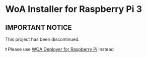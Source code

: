 ﻿# WoA Installer for Raspberry Pi 3

## IMPORTANT NOTICE
This project has been discontinued. 

❗ Please use [WOA Deployer for Raspberry Pi](https://github.com/WOA-Project/WOA-Deployer-Rpi) instead